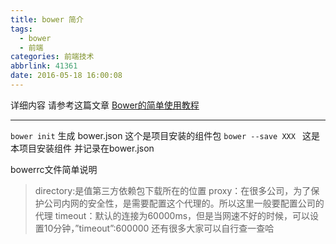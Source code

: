 ```yaml
---
title: bower 简介
tags:
  - bower
  - 前端
categories: 前端技术
abbrlink: 41361
date: 2016-05-18 16:00:08
---
```


详细内容 请参考这篇文章
[Bower的简单使用教程](http://my.oschina.net/Nealyang/blog/632930?fromerr=3goAA2bF)

-------

`bower init` 生成 bower.json 这个是项目安装的组件包
`bower --save XXX ` 这是本项目安装组件 并记录在bower.json

bowerrc文件简单说明

>directory:是值第三方依赖包下载所在的位置
proxy：在很多公司，为了保护公司内网的安全性，是需要配置这个代理的。所以这里一般要配置公司的代理
timeout：默认的连接为60000ms，但是当网速不好的时候，可以设置10分钟，”timeout”:600000
还有很多大家可以自行查一查哈